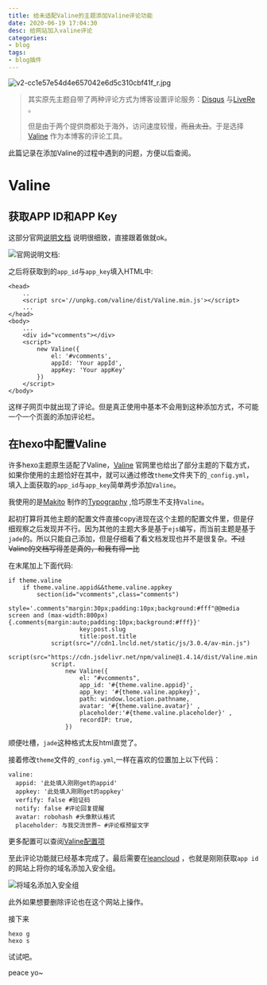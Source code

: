 ```yaml
---
title: 给未适配Valine的主题添加Valine评论功能  
date: 2020-06-19 17:04:30  
desc: 给网站加入valine评论
categories:
- blog
tags:
- blog插件
---
```

![v2-cc1e57e54d4e657042e6d5c310cbf41f_r.jpg](http://img.yocoh.cn/images/2020/07/09/v2-cc1e57e54d4e657042e6d5c310cbf41f_r.jpg)

>其实原先主题自带了两种评论方式为博客设置评论服务：[Disqus](https://disqus.com/) 与[LiveRe](https://livere.com/) 。
>
>但是由于两个提供商都处于海外，访问速度较慢，~~而且太丑~~。于是选择[Valine](https://valine.js.org/) 作为本博客的评论工具。  

  

此篇记录在添加Valine的过程中遇到的问题，方便以后查阅。

  

# Valine

  


## 获取APP ID和APP Key  

  



这部分官网[说明文档](https://valine.js.org/quickstart.html) 说明很细致，直接跟着做就ok。

  

  


![官网说明文档](http://img.yocoh.cn/images/2020/06/19/valine.png):

  

  


之后将获取到的`app_id`与`app_key`填入HTML中:  

  


```
<head>
    ..
    <script src='//unpkg.com/valine/dist/Valine.min.js'></script>
    ...
</head>
<body>
    ...
    <div id="vcomments"></div>
    <script>
        new Valine({
            el: '#vcomments',
            appId: 'Your appId',
            appKey: 'Your appKey'
        })
    </script>
</body>
```

  


这样子网页中就出现了评论。但是真正使用中基本不会用到这种添加方式，不可能一个一个页面的添加评论栏。

  

  


## 在hexo中配置Valine  

  

许多hexo主题原生适配了Valine，[Valine](https://valine.js.org/hexo.html) 官网里也给出了部分主题的下载方式，如果你使用的主题恰好在其中，就可以通过修改`theme`文件夹下的`_config.yml`，填入上面获取的`app_id`与`app_key`简单两步添加`Valine`。  

  



我使用的是[Makito](https://www.keep.moe/) 制作的[Typography](https://github.com/SumiMakito/hexo-theme-typography) ,恰巧原生不支持`Valine`。  

  

  

起初打算将其他主题的配置文件直接copy进现在这个主题的配置文件里，但是仔细观察之后发现并不行。因为其他的主题大多是基于`ejs`编写，而当前主题是基于`jade`的。所以只能自己添加，但是仔细看了看文档发现也并不是很复杂。~~不过Valine的文档写得差是真的，和我有得一比~~  

  

在末尾加上下面代码:  

  



```$jade
if theme.valine
    if theme.valine.appid&&theme.valine.appkey
        section(id="vcomments",class="comments")
            style='.comments"margin:30px;padding:10px;background:#fff"@@media screen and (max-width:800px){.comments{margin:auto;padding:10px;background:#fff}}'
                    key:post.slug
                    title:post.title
            script(src="//cdn1.lncld.net/static/js/3.0.4/av-min.js")
            script(src="https://cdn.jsdelivr.net/npm/valine@1.4.14/dist/Valine.min.js")
            script.
                new Valine({
                    el: "#vcomments",
                    app_id: '#{theme.valine.appid}',
                    app_key: '#{theme.valine.appkey}',
                    path: window.location.pathname,
                    avatar: '#{theme.valine.avatar}' ,
                    placeholder:'#{theme.valine.placeholder}' ,
                    recordIP: true,
                })

```

  

  

顺便吐槽，`jade`这种格式太反html直觉了。  

  


接着修改`theme`文件的`_config.yml`,一样在喜欢的位置加上以下代码：  

  


```
valine:
  appid: '此处填入刚刚get的appid'
  appkey: '此处填入刚刚get的appkey'
  verfify: false #验证码
  notify: false #评论回复提醒
  avatar: robohash #头像默认格式
  placeholder: 与我交流世界~ #评论框预留文字

```

  


更多配置可以查阅[Valine配置项](https://valine.js.org/configuration.html)  

  


至此评论功能就已经基本完成了。最后需要在[leancloud](https://leancloud.cn/) ，也就是刚刚获取`app id`的网站上将你的域名添加入安全组。

  


![将域名添加入安全组](http://img.yocoh.cn/images/2020/06/19/QQ20200619175210.png)

  


此外如果想要删除评论也在这个网站上操作。

  

接下来  

  

```$xslt
hexo g
hexo s
```


试试吧。  

  

peace yo~